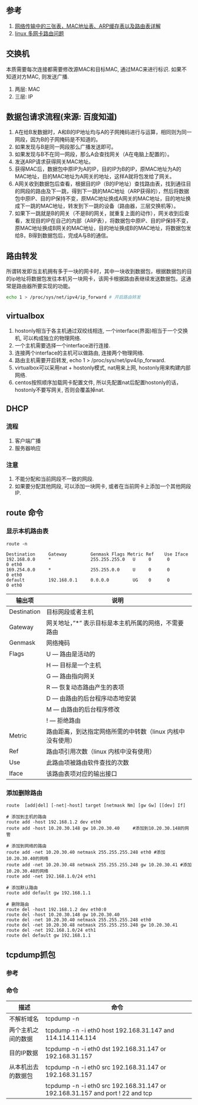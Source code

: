 ## 参考

1. [网络传输中的三张表，MAC地址表、ARP缓存表以及路由表详解](https://www.jianshu.com/p/63fd0faa47da)
2. [linux 多网卡路由问题](https://blog.csdn.net/yuanbinquan/article/details/51468886)

## 交换机

本质需要每次连接都需要修改源MAC和目标MAC, 通过MAC来进行标识. 如果不知道对方MAC, 则发送广播.

1. 两层: MAC
2. 三层: IP

## 数据包请求流程(来源: 百度知道)

1. A在给B发数据时，A和B的IP地址均与A的子网掩码进行与运算，相同则为同一网段，因为B的子网掩码是不知道的。
2. 如果发现与B是同一网段那么广播发送即可。
3. 如果发现与B不在同一网段，那么A会查找网关（A在电脑上配置的）。
4. 发送ARP请求获得网关MAC地址。
5. 获得MAC后，数据包中原IP为A的IP，目的IP为B的IP，原MAC地址为A的MAC地址，目的MAC地址为A网关的地址，这样A就将包发给了网关。
6. A网关收到数据包后查看，根据目的IP（B的IP地址）查找路由表，找到通往目的网段的路由及下一跳，得到下一跳的MAC地址（ARP获得的），然后将数据包中原IP、目的IP保持不变，原MAC地址换成A网关的MAC地址，目的地址换成下一跳的MAC地址，转发到下一跳的设备（路由器，三层交换机等）。
7. 如果下一跳就是B的网关（不是B的网关，就重复上面的动作），网关收到后查看，发现目的IP在自己的内部（ARP表），将数据包中原IP、目的IP保持不变，原MAC地址换成B网关的MAC地址，目的地址换成B的MAC地址，将数据包发给B，B得到数据包后，完成A与B的通信。

## 路由转发

所谓转发即当主机拥有多于一块的网卡时，其中一块收到数据包，根据数据包的目的ip地址将数据包发往本机另一块网卡，该网卡根据路由表继续发送数据包。这通常是路由器所要实现的功能。

```bash
echo 1 > /proc/sys/net/ipv4/ip_forward # 开启路由转发
```



## virtualbox

1. hostonly相当于各主机通过双绞线相连, 一个interface(界面)相当于一个交换机, 可以构成独立的物理网络.
2. 一个主机需要选择一个interface进行连接.
3. 连接两个interface的主机可以做路由, 连接两个物理网络.
4. 路由主机需要开启转发, echo 1 > /proc/sys/net/ipv4/ip_forward.
5. virtualbox可以采用nat + hostonly模式, nat用来上网, hostonly用来构建内部网络.
6. centos按照顺序加载网卡配置文件, 所以先配置nat后配置hostonly的话，hostonly不要写网关, 否则会覆盖掉nat.

## DHCP

### 流程

1. 客户端广播
2. 服务器响应

### 注意

1. 不能分配和当前网段不一致的网段.
2. 如果要分配其他网段, 可以添加一块网卡, 或者在当前网卡上添加一个其他网段IP.


## route 命令

### 显示本机路由表

```
route -n

Destination     Gateway         Genmask Flags Metric Ref    Use Iface
192.168.0.0     *               255.255.255.0   U     0      0        0 eth0
169.254.0.0     *               255.255.0.0     U     0      0        0 eth0
default         192.168.0.1     0.0.0.0         UG    0      0        0 eth0
```

|输出项|说明|
|-|-|
|Destination|目标网段或者主机|
|Gateway|网关地址，”*” 表示目标是本主机所属的网络，不需要路由|
|Genmask|网络掩码|
|Flags| U — 路由是活动的 |
|     | H — 目标是一个主机|
|     | G — 路由指向网关 |
|     | R — 恢复动态路由产生的表项 |
|     | D — 由路由的后台程序动态地安装 |
|     | M — 由路由的后台程序修改 |
|     | ! — 拒绝路由|
|Metric|路由距离，到达指定网络所需的中转数（linux 内核中没有使用）|
|Ref|路由项引用次数（linux 内核中没有使用）|
|Use|此路由项被路由软件查找的次数|
|Iface|该路由表项对应的输出接口|

### 添加删除路由

```
route  [add|del] [-net|-host] target [netmask Nm] [gw Gw] [[dev] If]

# 添加到主机的路由
route add -host 192.168.1.2 dev eth0 
route add -host 10.20.30.148 gw 10.20.30.40     #添加到10.20.30.148的网管

# 添加到网络的路由
route add -net 10.20.30.40 netmask 255.255.255.248 eth0 #添加10.20.30.40的网络
route add -net 10.20.30.48 netmask 255.255.255.248 gw 10.20.30.41 #添加10.20.30.48的网络
route add -net 192.168.1.0/24 eth1

# 添加默认路由
route add default gw 192.168.1.1

# 删除路由
route del -host 192.168.1.2 dev eth0:0
route del -host 10.20.30.148 gw 10.20.30.40
route del -net 10.20.30.40 netmask 255.255.255.248 eth0
route del -net 10.20.30.48 netmask 255.255.255.248 gw 10.20.30.41
route del -net 192.168.1.0/24 eth1
route del default gw 192.168.1.1
```


## tcpdump抓包

### 参考

### 命令

|描述|命令|
|-|-|
|不解析域名|tcpdump -n|
|两个主机之间的数据|tcpdump -n -i eth0 host 192.168.31.147 and 114.114.114.114|
|目的IP数据|tcpdump -n -i eth0 dst 192.168.31.147 or 192.168.31.157|
|从本机出去的数据包|tcpdump -n -i eth0 src 192.168.31.147 or 192.168.31.157|
||tcpdump -n -i eth0 src 192.168.31.147 or 192.168.31.157 and port ! 22 and tcp|


